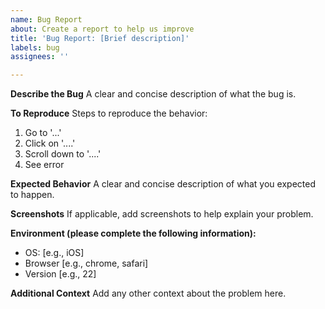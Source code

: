 ```yaml
---
name: Bug Report
about: Create a report to help us improve
title: 'Bug Report: [Brief description]'
labels: bug
assignees: ''

---
```


**Describe the Bug**
A clear and concise description of what the bug is.

**To Reproduce**
Steps to reproduce the behavior:
1. Go to '...'
2. Click on '....'
3. Scroll down to '....'
4. See error

**Expected Behavior**
A clear and concise description of what you expected to happen.

**Screenshots**
If applicable, add screenshots to help explain your problem.

**Environment (please complete the following information):**
 - OS: [e.g., iOS]
 - Browser [e.g., chrome, safari]
 - Version [e.g., 22]

**Additional Context**
Add any other context about the problem here.
